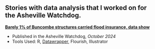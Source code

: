 ## Stories with data analysis that I worked on for the Asheville Watchdog.

**[Barely 1% of Buncombe structures carried flood insurance, data show](https://avlwatchdog.org/barely-1-of-buncombe-structures-carried-flood-insurance-data-show/)**
- Published in the Asheville Watchdog, _October 2024_
- Tools Used: R, [Datawrapper](https://datawrapper.dwcdn.net/c8rgI/5/), Flourish, Illustrator
